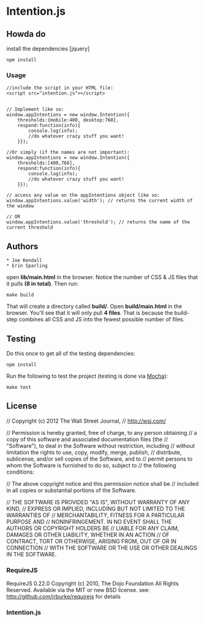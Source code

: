 # Intention.js

## Howda do

install the dependencies [jquery]

	npm install


### Usage


	//include the script in your HTML file:
	<script src="intention.js"></script>


	// Implement like so:
	window.appIntentions = new window.Intention({
		thresholds:{mobile:400, desktop:768},
		respond:function(info){
			console.log(info);
			//do whatever crazy stuff you want!
		}});

	//Or simply (if the names are not important):
	window.appIntentions = new window.Intention({
		thresholds:[400,768],
		respond:function(info){
			console.log(info);
			//do whatever crazy stuff you want!
		}});

	// access any value on the appIntentions object like so:
	window.appIntentions.value('width'); // returns the current width of the window

	// OR
	window.appIntentions.value('threshold'); // returns the name of the current threshold



## Authors
	
	* Joe Kendall
	* Erin Sparling


open **lib/main.html** in the browser. Notice the number of 
CSS & JS files that it pulls **(8 in total)**. Then run: 

    make build

That will create a directory called **build/**. Open **build/main.html** in the browser.
You'll see that it will only pull **4 files**. That is because the build-step combines 
all CSS and JS into the fewest possible number of files.

## Testing

Do this once to get all of the testing dependencies:

    npm install

Run the following to test the project (testing is done via [Mocha](http://visionmedia.github.com/mocha/)):

    make test


## License
// Copyright (c) 2012 The Wall Street Journal, 
// http://wsj.com/

// Permission is hereby granted, free of charge, to any person obtaining
// a copy of this software and associated documentation files (the
// "Software"), to deal in the Software without restriction, including
// without limitation the rights to use, copy, modify, merge, publish,
// distribute, sublicense, and/or sell copies of the Software, and to
// permit persons to whom the Software is furnished to do so, subject to
// the following conditions:

// The above copyright notice and this permission notice shall be
// included in all copies or substantial portions of the Software.

// THE SOFTWARE IS PROVIDED "AS IS", WITHOUT WARRANTY OF ANY KIND,
// EXPRESS OR IMPLIED, INCLUDING BUT NOT LIMITED TO THE WARRANTIES OF
// MERCHANTABILITY, FITNESS FOR A PARTICULAR PURPOSE AND
// NONINFRINGEMENT. IN NO EVENT SHALL THE AUTHORS OR COPYRIGHT HOLDERS BE
// LIABLE FOR ANY CLAIM, DAMAGES OR OTHER LIABILITY, WHETHER IN AN ACTION
// OF CONTRACT, TORT OR OTHERWISE, ARISING FROM, OUT OF OR IN CONNECTION
// WITH THE SOFTWARE OR THE USE OR OTHER DEALINGS IN THE SOFTWARE.


### RequireJS 

RequireJS 0.22.0 Copyright (c) 2010, The Dojo Foundation All Rights Reserved.
Available via the MIT or new BSD license.
see: http://github.com/jrburke/requirejs for details


### Intention.js

